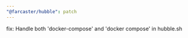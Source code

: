 ```yaml
---
"@farcaster/hubble": patch
---
```


fix: Handle both 'docker-compose' and 'docker compose' in hubble.sh
